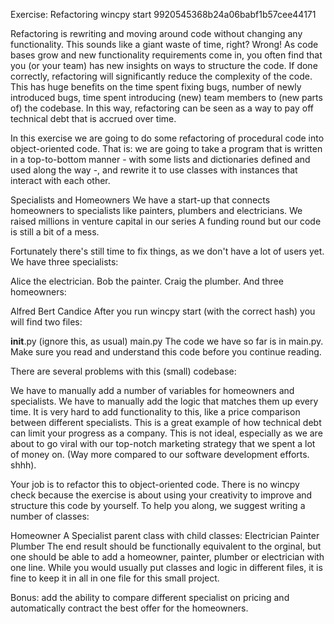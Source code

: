 Exercise: Refactoring
wincpy start 9920545368b24a06babf1b57cee44171

Refactoring is rewriting and moving around code without changing any functionality. This sounds like a giant waste of time, right? Wrong! As code bases grow and new functionality requirements come in, you often find that you (or your team) has new insights on ways to structure the code. If done correctly, refactoring will significantly reduce the complexity of the code. This has huge benefits on the time spent fixing bugs, number of newly introduced bugs, time spent introducing (new) team members to (new parts of) the codebase. In this way, refactoring can be seen as a way to pay off technical debt that is accrued over time.

In this exercise we are going to do some refactoring of procedural code into object-oriented code. That is: we are going to take a program that is written in a top-to-bottom manner - with some lists and dictionaries defined and used along the way -, and rewrite it to use classes with instances that interact with each other.

Specialists and Homeowners
We have a start-up that connects homeowners to specialists like painters, plumbers and electricians. We raised millions in venture capital in our series A funding round but our code is still a bit of a mess.

Fortunately there's still time to fix things, as we don't have a lot of users yet. We have three specialists:

Alice the electrician.
Bob the painter.
Craig the plumber.
And three homeowners:

Alfred
Bert
Candice
After you run wincpy start (with the correct hash) you will find two files:

__init__.py (ignore this, as usual)
main.py
The code we have so far is in main.py. Make sure you read and understand this code before you continue reading.

There are several problems with this (small) codebase:

We have to manually add a number of variables for homeowners and specialists.
We have to manually add the logic that matches them up every time.
It is very hard to add functionality to this, like a price comparison between different specialists. This is a great example of how technical debt can limit your progress as a company.
This is not ideal, especially as we are about to go viral with our top-notch marketing strategy that we spent a lot of money on. (Way more compared to our software development efforts. shhh).

Your job is to refactor this to object-oriented code. There is no wincpy check because the exercise is about using your creativity to improve and structure this code by yourself. To help you along, we suggest writing a number of classes:

Homeowner
A Specialist parent class with child classes:
Electrician
Painter
Plumber
The end result should be functionally equivalent to the orginal, but one should be able to add a homeowner, painter, plumber or electrician with one line. While you would usually put classes and logic in different files, it is fine to keep it in all in one file for this small project.

Bonus: add the ability to compare different specialist on pricing and automatically contract the best offer for the homeowners.

